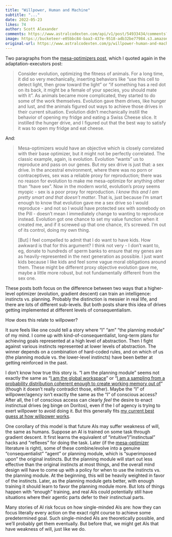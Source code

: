 ```yaml
---
title: "Willpower, Human and Machine"
subtitle: "..."
date: 2022-05-23
likes: 74
author: Scott Alexander
comments: https://www.astralcodexten.com/api/v1/post/54933434/comments?&all_comments=true
image: https://bucketeer-e05bbc84-baa3-437e-9518-adb32be77984.s3.amazonaws.com/public/images/b3c19715-af0e-4bee-86bb-1cd7444a7f4a_680x510.jpeg
original-url: https://www.astralcodexten.com/p/willpower-human-and-machine
---
```

Two paragraphs from the [mesa-optimizers post](https://astralcodexten.substack.com/p/deceptively-aligned-mesa-optimizers?s=w), which I quoted again in the adaptation-executors post:

> Consider evolution, optimizing the fitness of animals. For a long time, it did so very mechanically, inserting behaviors like “use this cell to detect light, then grow toward the light” or “if something has a red dot on its back, it might be a female of your species, you should mate with it”. As animals became more complicated, they started to do some of the work themselves. Evolution gave them drives, like hunger and lust, and the animals figured out ways to achieve those drives in their current situation. Evolution didn’t mechanically instill the behavior of opening my fridge and eating a Swiss Cheese slice. It instilled the hunger drive, and I figured out that the best way to satisfy it was to open my fridge and eat cheese.

And:

> Mesa-optimizers would have an objective which is closely correlated with their base optimizer, but it might not be perfectly correlated. The classic example, again, is evolution. Evolution “wants” us to reproduce and pass on our genes. But my sex drive is just that: a sex drive. In the ancestral environment, where there was no porn or contraceptives, sex was a reliable proxy for reproduction; there was no reason for evolution to make me mesa-optimize for anything other than “have sex”. Now in the modern world, evolution’s proxy seems myopic - sex is a poor proxy for reproduction. _I know this and I am pretty smart and that doesn’t matter_. That is, just because I’m smart enough to know that evolution gave me a sex drive so I would reproduce - and not so I would have protected sex with somebody on the Pill - doesn’t mean I immediately change to wanting to reproduce instead. Evolution got one chance to set my value function when it created me, and if it screwed up that one chance, it’s screwed. I’m out of its control, doing my own thing.
> 
> [But] I feel compelled to admit that I do want to have kids. How awkward is that for this argument? I think not very - I don’t want to, eg, donate to hundreds of sperm banks to ensure that my genes are as heavily-represented in the next generation as possible. I just want kids because I like kids and feel some vague moral obligations around them. These might be different proxy objective evolution gave me, maybe a little more robust, but not fundamentally different from the sex one.

These posts both focus on the difference between two ways that a higher-level optimizer (evolution, gradient descent) can train an intelligence: instincts vs. planning. Probably the distinction is messier in real life, and there are lots of different sub-levels. But both posts share this idea of drives getting implemented at different levels of consequentialism.

How does this relate to willpower?

It sure feels like one could tell a story where “I” “am” “the planning module” of my mind. I come up with kind-of-consequentialist, long-term plans for achieving goals represented at a high level of abstraction. Then I fight against various instincts represented at lower levels of abstraction. The winner depends on a combination of hard-coded rules, and on which of us (the planning module vs. the lower-level instincts) have been better at getting reinforced in the past.

I don’t know how true this story is. “I am the planning module” seems not exactly the same as “[I am the global workspace](https://en.wikipedia.org/wiki/Global_workspace_theory)” or “[I am a sampling from a probability distribution coherent enough to create working memory out of](https://astralcodexten.substack.com/p/your-book-review-consciousness-and?s=w)” (though it doesn’t really contradict those, either). Maybe the “I” of willpower/agency isn’t exactly the same as the “I” of conscious access? After all, the I of conscious access can clearly _feel_ the desire to enact instinctual drives (eg binge on Doritos), even if the I of agency is trying to exert willpower to avoid doing it. But this generally fits [my current best guess at how willpower works](https://astralcodexten.substack.com/p/towards-a-bayesian-theory-of-willpower?s=w).

One corollary of this model is that future AIs may suffer weakness of will, the same as humans. Suppose an AI is trained on some task through gradient descent. It first learns the equivalent of “intuitive”/”instinctual” hacks and “reflexes” for doing the task. Later (if the [mesa-optimizer](https://astralcodexten.substack.com/p/deceptively-aligned-mesa-optimizers?s=w) literature is right), some of these combine/evolve into a genuine “consequentialist” “agent” or planning module, which is “superimposed upon” the original instincts. But the planning module will start out less effective than the original instincts at most things, and the overall mind design will have to come up with a policy for when to use the instincts vs. the planning module. At the beginning, this will be heavily weighted in favor of the instincts. Later, as the planning module gets better, with enough training it should learn to favor the planning module more. But lots of things happen with “enough” training, and real AIs could potentially still have situations where their agentic parts defer to their instinctual parts.

Many stories of AI risk focus on how single-minded AIs are: how they can focus literally every action on the exact right course to achieve some predetermined goal. Such single-minded AIs are theoretically possible, and we’ll probably get them eventually. But before that, we might get AIs that have weakness of will, just like we do.
